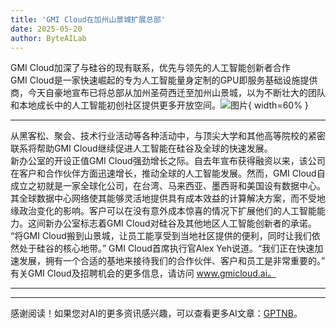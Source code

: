```yaml
---
title: 'GMI Cloud在加州山景城扩展总部'
date: 2025-05-20
author: ByteAILab
---
```


GMI Cloud加深了与硅谷的现有联系，优先与领先的人工智能创新者合作  
GMI Cloud是一家快速崛起的专为人工智能量身定制的GPU即服务基础设施提供商，今天自豪地宣布已将总部从加州圣荷西迁至加州山景城，以为不断壮大的团队和本地成长中的人工智能初创社区提供更多开放空间。![图片](https://ai-techpark.com/wp-content/uploads/Neuchips.jpg){ width=60% }

---
从黑客松、聚会、技术行业活动等各种活动中，与顶尖大学和其他高等院校的紧密联系将帮助GMI Cloud继续促进人工智能在硅谷及全球的快速发展。  
新办公室的开设正值GMI Cloud强劲增长之际。自去年宣布获得融资以来，该公司在客户和合作伙伴方面迅速增长，推动全球的人工智能发展。然而，GMI Cloud自成立之初就是一家全球化公司，在台湾、马来西亚、墨西哥和美国设有数据中心。其全球数据中心网络使其能够灵活地提供具有成本效益的计算解决方案，而不受地缘政治变化的影响。客户可以在没有意外成本惊喜的情况下扩展他们的人工智能能力。这间新办公室标志着GMI Cloud对硅谷及其他地区人工智能创新者的承诺。  
“将GMI Cloud搬到山景城，让员工能享受到当地社区提供的便利，同时让我们依然处于硅谷的核心地带。” GMI Cloud首席执行官Alex Yeh说道。“我们正在快速加速发展，拥有一个合适的基地来接待我们的合作伙伴、客户和员工是非常重要的。”  
有关GMI Cloud及招聘机会的更多信息，请访问 www.gmicloud.ai。  

---
---
感谢阅读！如果您对AI的更多资讯感兴趣，可以查看更多AI文章：[GPTNB](https://gptnb.com)。